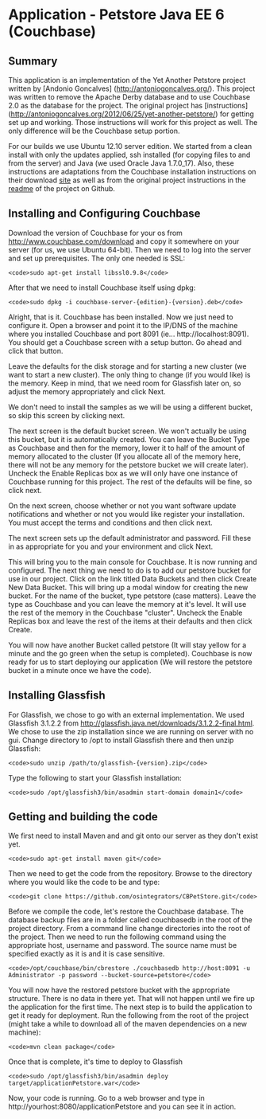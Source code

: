 # Application - Petstore Java EE 6 (Couchbase)

## Summary

This application is an implementation of the Yet Another Petstore project written by [Andonio Goncalves] (http://antoniogoncalves.org/). This project was written to remove the Apache Derby database and to use Couchbase 2.0 as the database for the project. The original project has [instructions] (http://antoniogoncalves.org/2012/06/25/yet-another-petstore/) for getting set up and working. Those instructions will work for this project as well. The only difference will be the Couchbase setup portion.

For our builds we use Ubuntu 12.10 server edition. We started from a clean install with only the updates applied, ssh installed (for copying files to and from the server) and Java (we used Oracle Java 1.7.0_17). Also, these instructions are adaptations from the Couchbase installation instructions on their download <a href="http://www.couchbase.com/download">site</a> as well as from the original project instructions in the <a href="https://github.com/agoncal/agoncal-application-petstore-ee6">readme</a> of the project on Github.

## Installing and Configuring Couchbase

Download the version of Couchbase for your os from http://www.couchbase.com/download and copy it somewhere on your server (for us, we use Ubuntu 64-bit). Then we need to log into the server and set up prerequisites. The only one needed is SSL:

    <code>sudo apt-get install libssl0.9.8</code>

After that we need to install Couchbase itself using dpkg:

    <code>sudo dpkg -i couchbase-server-{edition}-{version}.deb</code>

Alright, that is it. Couchbase has been installed. Now we just need to configure it. Open a browser and point it to the IP/DNS of the machine where you installed Couchbase and port 8091 (ie... http://localhost:8091). You should get a Couchbase screen with a setup button. Go ahead and click that button.

Leave the defaults for the disk storage and for starting a new cluster (we want to start a new cluster). The only thing to change (if you would like) is the memory. Keep in mind, that we need room for Glassfish later on, so adjust the memory appropriately and click Next.

We don't need to install the samples as we will be using a different bucket, so skip this screen by clicking next.

The next screen is the default bucket screen. We won't actually be using this bucket, but it is automatically created. You can leave the Bucket Type as Couchbase and then for the memory, lower it to half of the amount of memory allocated to the cluster (If you allocate all of the memory here, there will not be any memory for the petstore bucket we will create later). Uncheck the Enable Replicas box as we will only have one instance of Couchbase running for this project. The rest of the defaults will be fine, so click next.

On the next screen, choose whether or not you want software update notifications and whether or not you would like register your installation. You must accept the terms and conditions and then click next.

The next screen sets up the default administrator and password. Fill these in as appropriate for you and your environment and click Next.

This will bring you to the main console for Couchbase. It is now running and configured. The next thing we need to do is to add our petstore bucket for use in our project. Click on the link titled Data Buckets and then click Create New Data Bucket. This will bring up a modal window for creating the new bucket. For the name of the bucket, type petstore (case matters). Leave the type as Couchbase and you can leave the memory at it's level. It will use the rest of the memory in the Couchbase "cluster". Uncheck the Enable Replicas box and leave the rest of the items at their defaults and then click Create.

You will now have another Bucket called petstore (It will stay yellow for a minute and the go green when the setup is completed). Couchbase is now ready for us to start deploying our application (We will restore the petstore bucket in a minute once we have the code).

## Installing Glassfish

For Glassfish, we chose to go with an external implementation. We used Glassfish 3.1.2.2 from http://glassfish.java.net/downloads/3.1.2.2-final.html. We chose to use the zip installation since we are running on server with no gui. Change directory to /opt to install Glassfish there and then unzip Glassfish:

    <code>sudo unzip /path/to/glassfish-{version}.zip</code>

Type the following to start your Glassfish installation:

    <code>sudo /opt/glassfish3/bin/asadmin start-domain domain1</code>

## Getting and building the code

We first need to install Maven and and git onto our server as they don't exist yet.

    <code>sudo apt-get install maven git</code>

Then we need to get the code from the repository. Browse to the directory where you would like the code to be and type:

    <code>git clone https://github.com/osintegrators/CBPetStore.git</code>

Before we compile the code, let's restore the Couchbase database. The database backup files are in a folder called couchbasedb in the root of the project directory. From a command line change directories into the root of the project. Then we need to run the following command using the appropriate host, username and password. The source name must be specified exactly as it is and it is case sensitive.

    <code>/opt/couchbase/bin/cbrestore ./couchbasedb http://host:8091 -u Administrator -p password --bucket-source=petstore</code>

You will now have the restored petstore bucket with the appropriate structure. There is no data in there yet. That will not happen until we fire up the application for the first time. The next step is to build the application to get it ready for deployment. Run the following from the root of the project (might take a while to download all of the maven dependencies on a new machine):

    <code>mvn clean package</code>

Once that is complete, it's time to deploy to Glassfish

    <code>sudo /opt/glassfish3/bin/asadmin deploy target/applicationPetstore.war</code>

Now, your code is running. Go to a web browser and type in http://yourhost:8080/applicationPetstore and you can see it in action.
